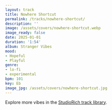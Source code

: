 ```yaml
---
layout: track
title: Nowhere Shortcut
permalink: /tracks/nowhere-shortcut/
description: ''
image: /assets/covers/nowhere-shortcut.webp
image_ready: false
date: 2025-01-01
duration: '1:54'
album: Stranger Vibes
mood:
- Hopeful
- Playful
genre:
- lo-fi
- experimental
bpm: 101
key: Eb
image_jpg: /assets/covers/nowhere-shortcut.jpg
---
```


Explore more vibes in the [StudioRich track library](/tracks/).
